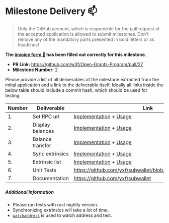 # Milestone Delivery :mailbox:

> Only the GitHub account, which is responsible for the pull request of the accepted application is allowed to submit milestones. Don't remove any of the mandatory parts presented in bold letters or as headlines!

**The [invoice form :pencil:](https://forms.gle/8Wx7nxtq8fKrsuEz8) has been filled out correctly for this milestone.**

- **PR Link:** https://github.com/w3f/Open-Grants-Program/pull/27
- **Milestone Number:** 2

Please provide a list of all deliverables of the milestone extracted from the initial application and a link to the deliverable itself. Ideally all links inside the below table should include a commit hash, which should be used for testing.

| Number | Deliverable      | Link                                                                                                                                                  | Notes |
| ------ | ---------------- | ----------------------------------------------------------------------------------------------------------------------------------------------------- | ----- |
| 1.     | Set RPC url      | [Implementation](https://github.com/yxf/subwallet/blob/master/src/main.rs#L232) + [Usage](https://github.com/yxf/subwallet#setrpcurl)                 |
| 2.     | Display balances | [Implementation](https://github.com/yxf/subwallet/blob/master/src/main.rs#L179) + [Usage](https://github.com/yxf/subwallet#getbalances)               |
| 3.     | Balance transfer | [Implementation](https://github.com/yxf/subwallet/blob/master/src/main.rs#L130) + [Usage](https://github.com/yxf/subwallet#transfer)                  |
| 4.     | Sync extrinsics  | [Implementation](https://github.com/yxf/subwallet/blob/master/src/main.rs#L198) + [Usage](https://github.com/yxf/subwallet#syncextrinsics-or-syncxts) |
| 5.     | Extrinsic list   | [Implementation](https://github.com/yxf/subwallet/blob/master/src/main.rs#L222) + [Usage](https://github.com/yxf/subwallet#listextrinsics-or-listxts) |
| 6.     | Unit Tests       | https://github.com/yxf/subwallet/blob/master/src/rpc.rs#L295                                                                                          |
| 7.     | Documentation    | https://github.com/yxf/subwallet                                                                                                                      |

##### Additional Information

- Please run tests with rust nightly version.
- Synchronizing extrinsics will take a lot of time.
- [`watchaddress`](https://github.com/yxf/subwallet#watchaddress) is used to watch address and test.
